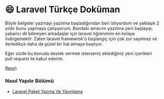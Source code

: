 # 😄 Laravel Türkçe Doküman

Böyle belgeler yazmayı yazılıma başladığımdan beri istiyordum ve yaklaşık 2 yıldır bunu yapmaya çalışıyorum. Bundaki amacım yazılıma yeni başlayıp; yabancı dil bilmeyen arkadaşlar için laravel öğrenimini en kolaya indirgemektir. Zaten laravel framewrok'ü başlangıç için çok zor sayılmaz ve ilerledikçe daha da güzel bir hal almaya başlıyor.



Eğer sizde bu konuda destek vermek isterseniz eklediğiniz yeni içerikleri pull request ile kabul ederim.

[Repo](https://github.com/turkce-dokuman/laravel)\


### Nasıl Yapılır Bölümü

* [Laravel Paket Yazma Ve Yayınlama](nasil-yapilir/laravel\_paket\_yayinlama.md)

